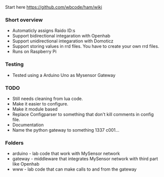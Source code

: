 Start here https://github.com/wbcode/ham/wiki

### Short overview
* Automaticly assigns Raido ID:s
* Support bidirectional integaration with Openhab
* Support unidirectional integaration with Domoticz
* Support storing values in rrd files. You have to create your own rrd files.
* Runs on Raspberry Pi

### Testing
* Tested using a Arduino Uno as Mysensor Gateway

### TODO
* Still needs cleaning from lua code.
* Make it easier to configure.
* Make it module based 
* Replace Configparser to something that don't kill comments in config file.
* Documentation
* Name the python gateway to something 1337 c001...

### Folders
* arduino - lab code that work with MySensor network
* gateway - middleware that integrates MySensor network with third part like Openhab
* www - lab code that can make calls to and from the gateway